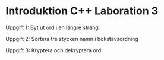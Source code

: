 Introduktion C++ Laboration 3
=============================

Uppgift 1: Byt ut ord i en längre sträng.

Uppgift 2: Sortera tre stycken namn i bokstavsordning

Uppgift 3: Kryptera och dekryptera ord
